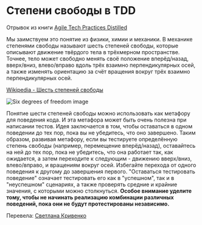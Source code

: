 # Степени свободы в TDD
Отрывок из книги [Agile Tech Practices Distilled](https://leanpub.com/agiletechnicalpracticesdistilled) 

Мы заимствуем это понятие из физики, химии и механики. В механике степенями свободы называют шесть степеней свободы, которые описывают движение твёрдого тела в трёхмерном пространстве. Точнее, тело может свободно менять своё положение вперёд/назад, вверх/вниз, влево/вправо вдоль трёх взаимно перпендикулярных осей, а также изменять ориентацию за счёт вращения вокруг трёх взаимно перпендикулярных осей.

[Wikipedia - Шесть степеней свободы](https://ru.wikipedia.org/wiki/%D0%A8%D0%B5%D1%81%D1%82%D1%8C_%D1%81%D1%82%D0%B5%D0%BF%D0%B5%D0%BD%D0%B5%D0%B9_%D1%81%D0%B2%D0%BE%D0%B1%D0%BE%D0%B4%D1%8B)

<img src="https://upload.wikimedia.org/wikipedia/commons/thumb/2/2a/6DOF.svg/500px-6DOF.svg.png" alt="Six degrees of freedom image"/>

Понятие шести степеней свободы можно использовать как метафору для поведения кода. И эта метафора может быть очень полезна при написании тестов. Идея заключается в том, чтобы оставаться в одном поведении до тех пор, пока вы не убедитесь, что оно завершено.
Таким образом, развивая метафору, если вы тестируете определённую степень свободы (например, перемещение вперёд/назад), оставайтесь на ней до тех пор, пока не убедитесь, что она работает так, как ожидается, а затем переходите к следующим - движению вверх/вниз, влево/вправо, и вращениям вокруг осей. Избегайте перехода от одного поведения к другому до завершения первого. "Оставаться тестировать поведение" означает тестировать его как в "успешном", так и в "неуспешном" сценариях, а также проверять средние и крайние значения, с которыми можно столкнуться. 
**Особое внимание уделите тому, чтобы не начинать реализацию комбинации различных поведений, пока они не будут протестированы независимо.**

Перевела: [Светлана Кривенко](https://github.com/skrivenko)
